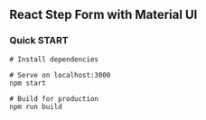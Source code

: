 ## React Step Form with Material UI
### Quick START
```
# Install dependencies

# Serve on localhost:3000
npm start

# Build for production
npm run build
```
